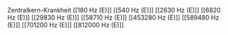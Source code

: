 Zentralkern-Krankheit
[[180 Hz (E)]]
[[540 Hz (E)]]
[[2630 Hz (E)]]
[[6820 Hz (E)]]
[[29830 Hz (E)]]
[[58710 Hz (E)]]
[[453280 Hz (E)]]
[[589480 Hz (E)]]
[[701200 Hz (E)]]
[[812000 Hz (E)]]